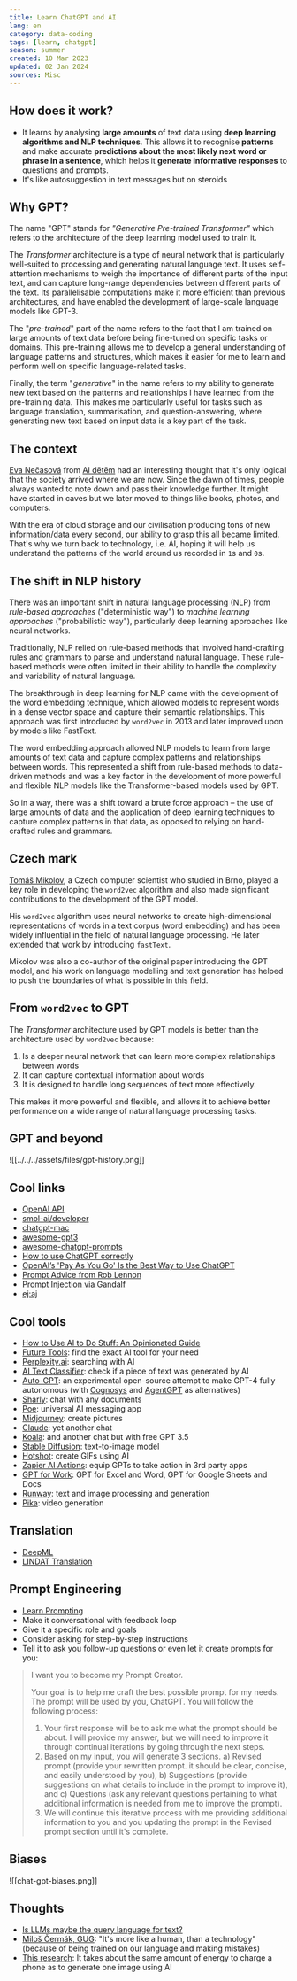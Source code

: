 ```yaml
---
title: Learn ChatGPT and AI
lang: en
category: data-coding
tags: [learn, chatgpt]
season: summer
created: 10 Mar 2023
updated: 02 Jan 2024
sources: Misc
---
```


## How does it work?
- It learns by analysing **large amounts** of text data using **deep learning algorithms and NLP techniques**. This allows it to recognise **patterns** and make accurate **predictions about the most likely next word or phrase in a sentence**, which helps it **generate informative responses** to questions and prompts.
- It's like autosuggestion in text messages but on steroids

## Why GPT?
The name "GPT" stands for *"Generative Pre-trained Transformer"* which refers to the architecture of the deep learning model used to train it.

The *Transformer* architecture is a type of neural network that is particularly well-suited to processing and generating natural language text. It uses self-attention mechanisms to weigh the importance of different parts of the input text, and can capture long-range dependencies between different parts of the text. Its parallelisable computations make it more efficient than previous architectures, and have enabled the development of large-scale language models like GPT-3.

The "*pre-trained*" part of the name refers to the fact that I am trained on large amounts of text data before being fine-tuned on specific tasks or domains. This pre-training allows me to develop a general understanding of language patterns and structures, which makes it easier for me to learn and perform well on specific language-related tasks.

Finally, the term "*generative*" in the name refers to my ability to generate new text based on the patterns and relationships I have learned from the pre-training data. This makes me particularly useful for tasks such as language translation, summarisation, and question-answering, where generating new text based on input data is a key part of the task.

## The context
[Eva Nečasová](https://cz.linkedin.com/in/evanecasova) from [AI dětěm](https://aidetem.cz/) had an interesting thought that it's only logical that the society arrived where we are now. Since the dawn of times, people always wanted to note down and pass their knowledge further. It might have started in caves but we later moved to things like books, photos, and computers.

With the era of cloud storage and our civilisation producing tons of new information/data every second, our ability to grasp this all became limited. That's why we turn back to technology, i.e. AI, hoping it will help us understand the patterns of the world around us recorded in `1`s and `0`s.

## The shift in NLP history
There was an important shift in natural language processing (NLP) from *rule-based approaches* ("deterministic way") to *machine learning approaches* ("probabilistic way"), particularly deep learning approaches like neural networks.

Traditionally, NLP relied on rule-based methods that involved hand-crafting rules and grammars to parse and understand natural language. These rule-based methods were often limited in their ability to handle the complexity and variability of natural language.

The breakthrough in deep learning for NLP came with the development of the word embedding technique, which allowed models to represent words in a dense vector space and capture their semantic relationships. This approach was first introduced by `word2vec` in 2013 and later improved upon by models like FastText.

The word embedding approach allowed NLP models to learn from large amounts of text data and capture complex patterns and relationships between words. This represented a shift from rule-based methods to data-driven methods and was a key factor in the development of more powerful and flexible NLP models like the Transformer-based models used by GPT.

So in a way, there was a shift toward a brute force approach – the use of large amounts of data and the application of deep learning techniques to capture complex patterns in that data, as opposed to relying on hand-crafted rules and grammars.

## Czech mark
[Tomáš Mikolov](https://cs.wikipedia.org/wiki/Tom%C3%A1%C5%A1_Mikolov), a Czech computer scientist who studied in Brno, played a key role in developing the `word2vec` algorithm and also made significant contributions to the development of the GPT model.

His `word2vec` algorithm uses neural networks to create high-dimensional representations of words in a text corpus (word embedding) and has been widely influential in the field of natural language processing. He later extended that work by introducing `fastText`.

Mikolov was also a co-author of the original paper introducing the GPT model, and his work on language modelling and text generation has helped to push the boundaries of what is possible in this field.

## From `word2vec` to GPT
The *Transformer* architecture used by GPT models is better than the architecture used by `word2vec` because:
1. Is a deeper neural network that can learn more complex relationships between words
2. It can capture contextual information about words
3. It is designed to handle long sequences of text more effectively.

This makes it more powerful and flexible, and allows it to achieve better performance on a wide range of natural language processing tasks.

## GPT and beyond
![[../../../assets/files/gpt-history.png]]

## Cool links
- [OpenAI API](https://platform.openai.com/)
- [smol-ai/developer](https://github.com/smol-ai/developer/)
- [chatgpt-mac](https://github.com/vincelwt/chatgpt-mac)
- [awesome-gpt3](https://github.com/elyase/awesome-gpt3)
- [awesome-chatgpt-prompts](https://github.com/f/awesome-chatgpt-prompts)
- [How to use ChatGPT correctly](https://www.youtube.com/watch?v=cWil0mqdXRY)
- [OpenAI’s 'Pay As You Go' Is the Best Way to Use ChatGPT](https://lifehacker.com/openai-s-pay-as-you-go-is-the-best-way-to-use-chatgpt-1850318349)
- [Prompt Advice from Rob Lennon](https://twitter.com/thatroblennon/status/1610316022174683136)
- [Prompt Injection via Gandalf](https://gandalf.lakera.ai/)
- [ej:aj](https://ejaj.cz/)

## Cool tools
- [How to Use AI to Do Stuff: An Opinionated Guide](https://www.oneusefulthing.org/p/how-to-use-ai-to-do-stuff-an-opinionated)
- [Future Tools](https://www.futuretools.io/): find the exact AI tool for your need
- [Perplexity.ai](https://www.perplexity.ai/): searching with AI
- [AI Text Classifier](https://platform.openai.com/ai-text-classifier): check if a piece of text was generated by AI
- [Auto-GPT](https://github.com/Significant-Gravitas/Auto-GPT): an experimental open-source attempt to make GPT-4 fully autonomous (with [Cognosys](https://app.cognosys.ai/) and [AgentGPT](https://agentgpt.reworkd.ai/) as alternatives)
- [Sharly](https://www.sharly.ai/): chat with any documents
- [Poe](https://poe.com/): universal AI messaging app
- [Midjourney](https://www.midjourney.com/): create pictures
- [Claude](https://claude.ai/): yet another chat
- [Koala](https://koala.sh/chat): and another chat but with free GPT 3.5
- [Stable Diffusion](https://stablediffusionweb.com/): text-to-image model
- [Hotshot](https://hotshot.co/): create GIFs using AI
- [Zapier AI Actions](https://nla.zapier.com/docs/platform/gpt): equip GPTs to take action in 3rd party apps
- [GPT for Work](https://gptforwork.com/): GPT for Excel and Word, GPT for Google Sheets and Docs
- [Runway](https://runwayml.com/): text and image processing and generation
- [Pika](https://pika.art/): video generation 

## Translation
- [DeepML](https://www.deepl.com/)
- [LINDAT Translation](https://lindat.mff.cuni.cz/services/translation/)

## Prompt Engineering
- [Learn Prompting](https://learnprompting.org/)
- Make it conversational with feedback loop
- Give it a specific role and goals
- Consider asking for step-by-step instructions
- Tell it to ask you follow-up questions or even let it create prompts for you:

> I want you to become my Prompt Creator.
> 
> Your goal is to help me craft the best possible prompt for my needs. The prompt will be used by you, ChatGPT. You will follow the following process: 
> 1. Your first response will be to ask me what the prompt should be about. I will provide my answer, but we will need to improve it through continual iterations by going through the next steps. 
> 2. Based on my input, you will generate 3 sections. a) Revised prompt (provide your rewritten prompt. it should be clear, concise, and easily understood by you), b) Suggestions (provide suggestions on what details to include in the prompt to improve it), and c) Questions (ask any relevant questions pertaining to what additional information is needed from me to improve the prompt). 
> 3. We will continue this iterative process with me providing additional information to you and you updating the prompt in the Revised prompt section until it's complete.

## Biases
![[chat-gpt-biases.png]]

## Thoughts
- [Is LLMs maybe the query language for text?](https://benn.substack.com/p/avg-text)
- [Miloš Čermák, GUG](https://www.youtube.com/watch?v=ZSl3Y698--U): "It's more like a human, than a technology" (because of being trained on our language and making mistakes)
- [This research](https://ct24.ceskatelevize.cz/clanek/veda/umele-inteligence-maji-obri-uhlikovou-stopu-vytvoreni-jednoho-obrazku-spotrebuje-stejne-elektriny-ja-343897): It takes about the same amount of energy to charge a phone as to generate one image using AI
